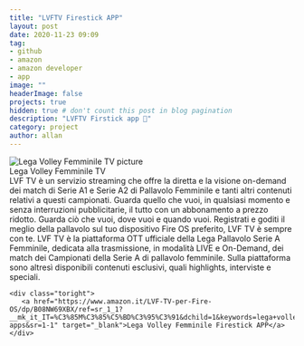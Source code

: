 ```yaml
---
title: "LVFTV Firestick APP"
layout: post
date: 2020-11-23 09:09
tag: 
- github
- amazon
- amazon developer
- app
image: ""
headerImage: false
projects: true
hidden: true # don't count this post in blog pagination
description: "LVFTV Firstick app 📃"
category: project
author: allan
---
```



<div class="side-by-side">
    <div class="toleft">
        <img class="image" src="https://images-eu.ssl-images-amazon.com/images/I/51TxDnR42tL.png" alt="Lega Volley Femminile TV picture">
        <figcaption class="caption">Lega Volley Femminile TV</figcaption>
        LVF TV è un servizio streaming che offre la diretta e la visione on-demand dei match di Serie A1 e Serie A2 di Pallavolo Femminile e tanti altri contenuti relativi a questi campionati. Guarda quello che vuoi, in qualsiasi momento e senza interruzioni pubblicitarie, il tutto con un abbonamento a prezzo ridotto.
Guarda ciò che vuoi, dove vuoi e quando vuoi. Registrati e goditi il meglio della pallavolo sul tuo dispositivo Fire OS preferito, LVF TV è sempre con te.
LVF TV è la piattaforma OTT ufficiale della Lega Pallavolo Serie A Femminile, dedicata alla trasmissione, in modalità LIVE e On-Demand, dei match dei Campionati della Serie A di pallavolo femminile. Sulla piattaforma sono altresì disponibili contenuti esclusivi, quali highlights, interviste e speciali.
    </div>

    <div class="toright">
       <a href="https://www.amazon.it/LVF-TV-per-Fire-OS/dp/B08NW69XBX/ref=sr_1_1?__mk_it_IT=%C3%85M%C3%85%C5%BD%C3%95%C3%91&dchild=1&keywords=lega+volley+tv&qid=1606117154&s=mobile-apps&sr=1-1" target="_blank">Lega Volley Femminile Firestick APP</a>
    </div>
</div>
